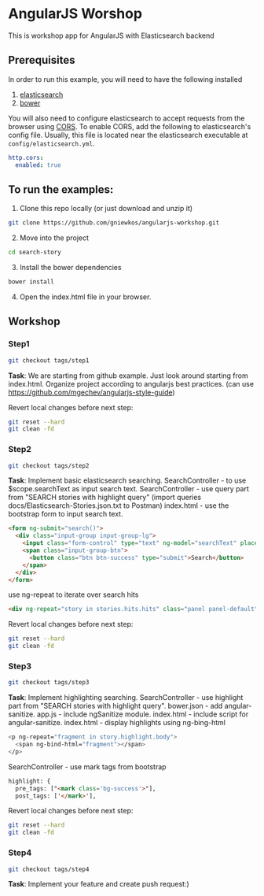 # AngularJS Worshop

This is workshop app for AngularJS with Elasticsearch backend

## Prerequisites

In order to run this example, you will need to have the following installed
  1. [elasticsearch](http://www.elasticsearch.org/guide/en/elasticsearch/guide/current/_installing_elasticsearch.html)
  2. [bower](http://bower.io/#install-bower)

You will also need to configure elasticsearch to accept requests from the browser using [CORS](http://en.wikipedia.org/wiki/Cross-origin_resource_sharing). To enable CORS, add the following to elasticsearch's config file. Usually, this file is located near the elasticsearch executable at `config/elasticsearch.yml`.

```yml
http.cors:
  enabled: true
```

## To run the examples:
1. Clone this repo locally (or just download and unzip it)

  ```sh
  git clone https://github.com/gniewkos/angularjs-workshop.git
  ```

2. Move into the project

  ```sh
  cd search-story
  ```

3. Install the bower dependencies

  ```sh
  bower install
  ```

4. Open the index.html file in your browser.


## Workshop

### Step1

  ```sh
  git checkout tags/step1
  ```

**Task**: We are starting from github example. Just look around starting from index.html.
Organize project according to angularjs best practices.
(can use https://github.com/mgechev/angularjs-style-guide)

Revert local changes before next step:

  ```sh
  git reset --hard
  git clean -fd
  ```

### Step2

  ```sh
  git checkout tags/step2
  ```

**Task**: Implement basic elasticsearch searching.
SearchController - to use $scope.searchText as input search text.
SearchController - use query part from "SEARCH stories with highlight query" (import queries docs/Elasticsearch-Stories.json.txt to Postman)
index.html - use the bootstrap form to input search text.

  ```html
  <form ng-submit="search()">
    <div class="input-group input-group-lg">
      <input class="form-control" type="text" ng-model="searchText" placeholder="Search for ...">
      <span class="input-group-btn">
        <button class="btn btn-success" type="submit">Search</button>
      </span>
    </div>
  </form>
  ```
use ng-repeat to iterate over search hits

  ```html
  <div ng-repeat="story in stories.hits.hits" class="panel panel-default">
  ```

Revert local changes before next step:

  ```sh
  git reset --hard
  git clean -fd
  ```

### Step3

  ```sh
  git checkout tags/step3
  ```

**Task**: Implement highlighting searching.
SearchController - use highlight part from "SEARCH stories with highlight query".
bower.json - add angular-sanitize.
app.js - include ngSanitize module.
index.html - include script for angular-sanitize.
index.html - display highlights using ng-bing-html

  ```sh
  <p ng-repeat="fragment in story.highlight.body">
    <span ng-bind-html="fragment"></span>
  </p>
  ```
SearchController - use mark tags from bootstrap

  ```html
  highlight: {
    pre_tags: ["<mark class='bg-success'>"],
    post_tags: ['</mark>'],
  ```

Revert local changes before next step:

  ```sh
  git reset --hard
  git clean -fd
  ```

### Step4

  ```sh
  git checkout tags/step4
  ```

**Task**: Implement your feature and create push request:)

